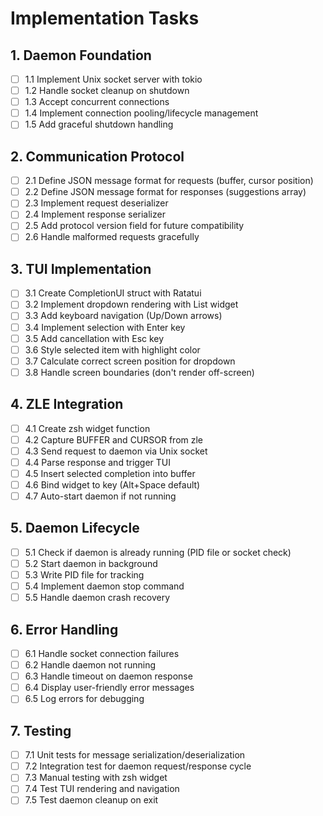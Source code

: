 # Implementation Tasks

## 1. Daemon Foundation

- [ ] 1.1 Implement Unix socket server with tokio
- [ ] 1.2 Handle socket cleanup on shutdown
- [ ] 1.3 Accept concurrent connections
- [ ] 1.4 Implement connection pooling/lifecycle management
- [ ] 1.5 Add graceful shutdown handling

## 2. Communication Protocol

- [ ] 2.1 Define JSON message format for requests (buffer, cursor position)
- [ ] 2.2 Define JSON message format for responses (suggestions array)
- [ ] 2.3 Implement request deserializer
- [ ] 2.4 Implement response serializer
- [ ] 2.5 Add protocol version field for future compatibility
- [ ] 2.6 Handle malformed requests gracefully

## 3. TUI Implementation

- [ ] 3.1 Create CompletionUI struct with Ratatui
- [ ] 3.2 Implement dropdown rendering with List widget
- [ ] 3.3 Add keyboard navigation (Up/Down arrows)
- [ ] 3.4 Implement selection with Enter key
- [ ] 3.5 Add cancellation with Esc key
- [ ] 3.6 Style selected item with highlight color
- [ ] 3.7 Calculate correct screen position for dropdown
- [ ] 3.8 Handle screen boundaries (don't render off-screen)

## 4. ZLE Integration

- [ ] 4.1 Create zsh widget function
- [ ] 4.2 Capture BUFFER and CURSOR from zle
- [ ] 4.3 Send request to daemon via Unix socket
- [ ] 4.4 Parse response and trigger TUI
- [ ] 4.5 Insert selected completion into buffer
- [ ] 4.6 Bind widget to key (Alt+Space default)
- [ ] 4.7 Auto-start daemon if not running

## 5. Daemon Lifecycle

- [ ] 5.1 Check if daemon is already running (PID file or socket check)
- [ ] 5.2 Start daemon in background
- [ ] 5.3 Write PID file for tracking
- [ ] 5.4 Implement daemon stop command
- [ ] 5.5 Handle daemon crash recovery

## 6. Error Handling

- [ ] 6.1 Handle socket connection failures
- [ ] 6.2 Handle daemon not running
- [ ] 6.3 Handle timeout on daemon response
- [ ] 6.4 Display user-friendly error messages
- [ ] 6.5 Log errors for debugging

## 7. Testing

- [ ] 7.1 Unit tests for message serialization/deserialization
- [ ] 7.2 Integration test for daemon request/response cycle
- [ ] 7.3 Manual testing with zsh widget
- [ ] 7.4 Test TUI rendering and navigation
- [ ] 7.5 Test daemon cleanup on exit
